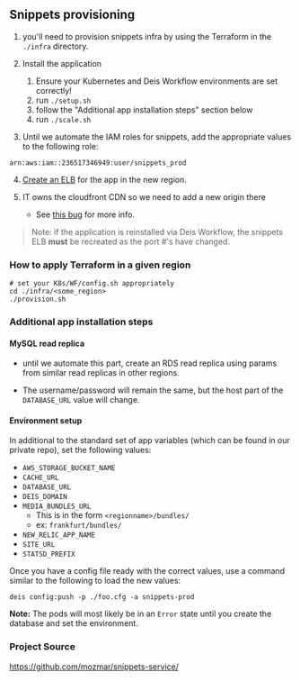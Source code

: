 ## Snippets provisioning

1. you'll need to provision snippets infra by using the Terraform in the
`./infra` directory.

2. Install the application 
    1. Ensure your Kubernetes and Deis Workflow environments are set correctly!
    2. run `./setup.sh`
    3. follow the "Additional app installation steps" section below 
    4. run `./scale.sh`

3. Until we automate the IAM roles for snippets, add the appropriate values to
the following role:

```
arn:aws:iam::236517346949:user/snippets_prod 
```

4. [Create an ELB](https://github.com/mozmar/infra/tree/master/elbs) for the app in the new region.

5. IT owns the cloudfront CDN so we need to add a new origin there

    - See [this bug](https://bugzilla.mozilla.org/show_bug.cgi?id=1382211) for more info.

> Note: if the application is reinstalled via Deis Workflow, the snippets ELB **must** be recreated as the port #'s have changed.

### How to apply Terraform in a given region

```shell
# set your K8s/WF/config.sh appropriately
cd ./infra/<some_region>
./provision.sh
```

### Additional app installation steps


#### MySQL read replica

- until we automate this part, create an RDS read replica using params from similar read replicas in other regions.

- The username/password will remain the same, but the host part of the `DATABASE_URL` value will change.

#### Environment setup

In additional to the standard set of app variables (which can be found in our private
repo), set the following values:

- `AWS_STORAGE_BUCKET_NAME`
- `CACHE_URL`
- `DATABASE_URL`
- `DEIS_DOMAIN`
- `MEDIA_BUNDLES_URL`
    - This is in the form `<regionname>/bundles/`
    - ex: `frankfurt/bundles/`
- `NEW_RELIC_APP_NAME`
- `SITE_URL`
- `STATSD_PREFIX`

Once you have a config file ready with the correct values, use a command similar to the following to load the new values:

```
deis config:push -p ./foo.cfg -a snippets-prod
```

**Note:** The pods will most likely be in an `Error` state until you create the database and set the environment.

### Project Source

https://github.com/mozmar/snippets-service/

